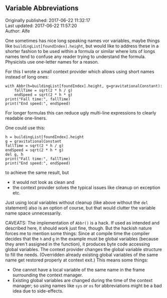 ## Variable Abbreviations  
Originally published: 2017-06-22 11:32:17  
Last updated: 2017-06-22 11:57:20  
Author: Alfe   
  
One sometimes has nice long speaking names vor variables, maybe things like `buildingList[foundIndex].height`, but would like to address these in a shorter fashion to be used within a formula or similar where lots of longs names tend to confuse any reader trying to understand the formula.  Physicists use one-letter names for a reason.

For this I wrote a small context provider which allows using short names instead of long ones:

    with Abbr(h=buildingList[foundIndex].height, g=gravitationalConstant):
        fallTime = sqrt(2 * h / g)
        endSpeed = sqrt(2 * h * g)
    print("Fall time:", fallTime)
    print("End speed:", endSpeed)

For longer formulas this can reduce ugly multi-line expressions to clearly readable one-liners.

One could use this:

    h = buildingList[foundIndex].height
    g = gravitationalConstant
    fallTime = sqrt(2 * h / g)
    endSpeed = sqrt(2 * h * g)
    del g, h
    print("Fall time:", fallTime)
    print("End speed:", endSpeed)

to achieve the same result, but

* it would not look as clean and
* the context provider solves the typical issues like cleanup on exception etc.

Just using local variables without cleanup (like above without the `del` statement) also is an option of course, but that would clutter the variable name space unnecessarily.

CAVEATS:  The implementation of `Abbr()` is a hack.  If used as intended and described here, it should work just fine, though.  But the hackish nature forces me to mention some things:  Since at compile time the compiler decides that the `h` and `g` in the example must be global variables (because they aren't assigned in the function), it produces byte code accessing global variables.  The context provider changes the global variable structure to fill the needs.  (Overridden already existing global variables of the same name get restored properly at context exit.)  This means some things:

* One cannot have a local variable of the same name in the frame surrounding the context manager.
* Existing global variables are changed during the time of the context manager; so using names like `sys` or `os` for abbreviations might be a bad idea due to side-effects.